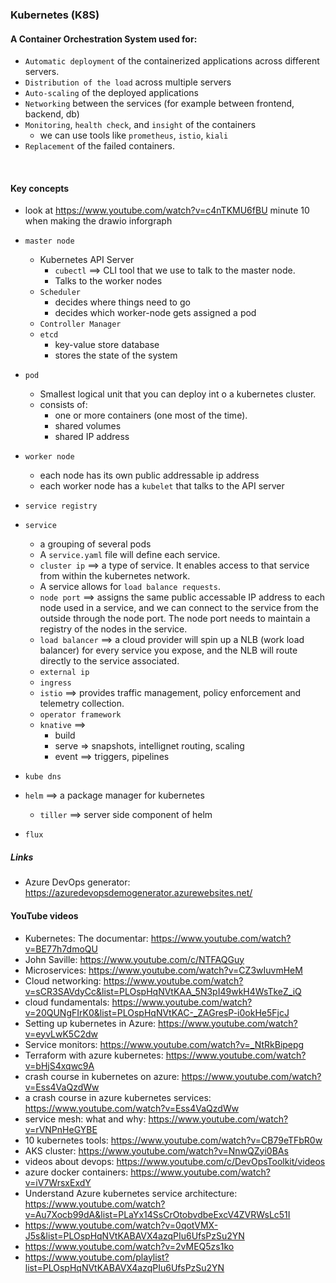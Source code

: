 ### Kubernetes (K8S)
#### A Container Orchestration System used for:
- `Automatic deployment` of the containerized applications across different servers.
- `Distribution of the load` across multiple servers
- `Auto-scaling` of the deployed applications
- `Networking` between the services (for example between frontend, backend, db)
- `Monitoring`, `health check`, and `insight` of the containers
    - we can use tools like `prometheus`, `istio`, `kiali`
- `Replacement` of the failed containers.


<br>


#### Key concepts
- look at https://www.youtube.com/watch?v=c4nTKMU6fBU  minute 10 when making the drawio inforgraph
- `master node`
  - Kubernetes API Server
    - `cubectl` ==> CLI tool that we use to talk to the master node.
    - Talks to the worker nodes
  - `Scheduler`
    - decides where things need to go
    - decides which worker-node gets assigned a pod
  - `Controller Manager`
  - `etcd`
    - key-value store database
    - stores the state of the system


- `pod`
    - Smallest logical unit that you can deploy int o a kubernetes cluster.
    - consists of:
        - one or more containers (one most of the time).
        - shared volumes
        - shared IP address

- `worker node`
     - each node has its own public addressable ip address
     - each worker node has a `kubelet` that talks to the API server



- `service registry`

- `service`
    - a grouping of several pods
    - A `service.yaml` file will define each service.
    - `cluster ip` ==> a type of service. It enables access to that service from within the kubernetes network.
    - A service allows for `load balance requests`.
    - `node port` ==> assigns the same public accessable IP address to each node used in a service, and we can connect to the service from the outside through the node port. The node port needs to maintain a registry of the nodes in the service.
    - `load balancer` ==> a cloud provider will spin up a NLB (work load balancer) for every service you expose, and the NLB will route directly to the service associated.
    - `external ip`
    - `ingress`
    - `istio` ==> provides traffic management, policy enforcement and telemetry collection.
    - `operator framework`
    - `knative` ==>
        - build
        - serve => snapshots, intellignet routing, scaling
        - event ==> triggers, pipelines

- `kube dns`

- `helm` ==> a package manager for kubernetes
    - `tiller` ==> server side component of helm
- `flux`


##### Links
- Azure DevOps generator: https://azuredevopsdemogenerator.azurewebsites.net/

#### YouTube videos
- Kubernetes: The documentar: https://www.youtube.com/watch?v=BE77h7dmoQU
- John Saville: https://www.youtube.com/c/NTFAQGuy
- Microservices: https://www.youtube.com/watch?v=CZ3wIuvmHeM
- Cloud networking: https://www.youtube.com/watch?v=sCR3SAVdyCc&list=PLOspHqNVtKAA_5N3pI49wkH4WsTkeZ_iQ
- cloud fundamentals: https://www.youtube.com/watch?v=20QUNgFIrK0&list=PLOspHqNVtKAC-_ZAGresP-i0okHe5FjcJ
- Setting up kubernetes in Azure: https://www.youtube.com/watch?v=eyvLwK5C2dw
- Service monitors: https://www.youtube.com/watch?v=_NtRkBipepg
- Terraform with azure kubernetes: https://www.youtube.com/watch?v=bHjS4xqwc9A
- crash course in kubernetes on azure: https://www.youtube.com/watch?v=Ess4VaQzdWw
- a crash course in azure kubernetes services: https://www.youtube.com/watch?v=Ess4VaQzdWw
- service mesh: what and why: https://www.youtube.com/watch?v=rVNPnHeGYBE
- 10 kubernetes tools: https://www.youtube.com/watch?v=CB79eTFbR0w
- AKS cluster: https://www.youtube.com/watch?v=NnwQZyi0BAs
- videos about devops: https://www.youtube.com/c/DevOpsToolkit/videos
- azure docker containers: https://www.youtube.com/watch?v=iV7WrsxExdY
- Understand Azure kubernetes service architecture: https://www.youtube.com/watch?v=Au7Xocb99dA&list=PLaYx14SsCrOtobvdbeExcV4ZVRWsLc51I
- https://www.youtube.com/watch?v=0qotVMX-J5s&list=PLOspHqNVtKABAVX4azqPIu6UfsPzSu2YN
- https://www.youtube.com/watch?v=2vMEQ5zs1ko
- https://www.youtube.com/playlist?list=PLOspHqNVtKABAVX4azqPIu6UfsPzSu2YN